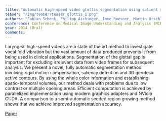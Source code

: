 ```yaml
---
title: "Automatic high-speed video glottis segmentation using salient regions and 3D geodesic active contours"
teaser: "/img/teaser/teaser_glottis_1.png"
authors: "Fabian Schenk, Philipp Aichinger, Imme Roesner, Martin Urschler, Horst Bischof"
conference: Conference on Medical Image Understanding and Analysis (MIUA) 2014
year: 2014 (Oral)
comments: 
---
```


Laryngeal high-speed videos are a state of the art method to investigate vocal fold vibration but the vast amount of data produced prevents it from being used in clinical applications. Segmentation of the glottal gap is important for excluding irrelevant data from video frames for subsequent analysis. We present a novel, fully automatic segmentation method involving rigid motion compensation, saliency detection and 3D geodesic active contours. By using the whole color information and establishing spatio-temporal volumes, our method deals with problems due to low contrast or multiple opening areas. Efficient computation is achieved by parallelized implementation using modern graphics adapters and NVidia CUDA. A comparison to a semi-automatic seeded region growing method shows that we achieve improved segmentation accuracy.


[Paper](/files/schenk_miua_2014.pdf)
